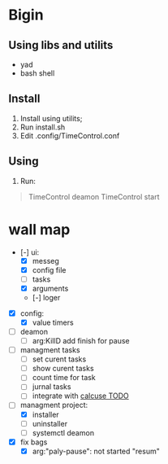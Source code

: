 # Bigin
## Using libs and utilits
- yad
- bash shell
## Install
1) Install using utilits;
1) Run install.sh
1) Edit .config/TimeControl.conf
## Using
1) Run:
> TimeControl deamon
> TimeControl start

# wall map
- [-] ui:
    - [x] messeg
    - [x] config file
    - [ ] tasks
    - [x] arguments
    - [-] loger
- [x] config:
    - [x] value timers
- [ ] deamon
    - [ ] arg:KillD add finish for pause
- [ ] managment tasks
    - [ ] set curent tasks
    - [ ] show curent tasks
    - [ ] count time for task
    - [ ] jurnal tasks
    - [ ] integrate with [calcuse TODO](~/.local/share/calcuse/todo)
- [ ] managment project:
    - [x] installer
    - [ ] uninstaller
    - [ ] systemctl deamon
- [x] fix bags
    - [x] arg:"paly-pause": not started "resum"
